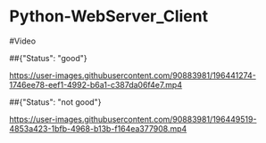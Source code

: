 # Python-WebServer_Client

#Video

##{"Status": "good"}

https://user-images.githubusercontent.com/90883981/196441274-1746ee78-eef1-4992-b6a1-c387da06f4e7.mp4




##{"Status": "not good"}


https://user-images.githubusercontent.com/90883981/196449519-4853a423-1bfb-4968-b13b-f164ea377908.mp4

